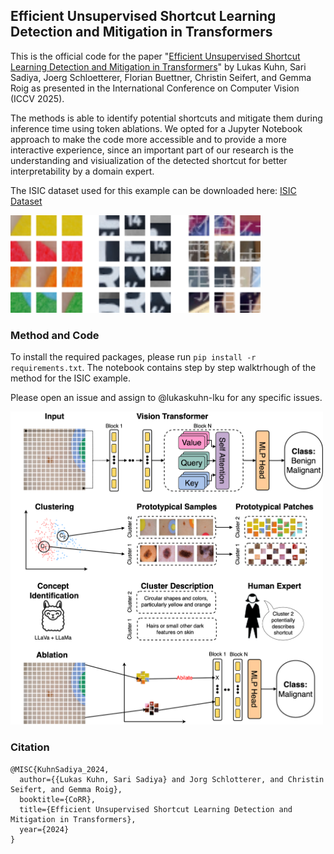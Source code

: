 ## Efficient Unsupervised Shortcut Learning Detection and Mitigation in Transformers

This is the official code for the paper "[Efficient Unsupervised Shortcut Learning Detection and Mitigation in Transformers](https://arxiv.org/pdf/2501.00942)" by Lukas Kuhn, Sari Sadiya, Joerg Schloetterer, Florian Buettner, Christin Seifert, and Gemma Roig as presented in the International Conference on Computer Vision (ICCV 2025).

The methods is able to identify potential shortcuts and mitigate them during inference time using token ablations. We opted for a Jupyter Notebook approach to make the code more accessible and to provide a more interactive experience, since an important part of our research is the understanding and visiualization of the detected shortcut for better interpretability by a domain expert.

The ISIC dataset used for this example can be downloaded here: [ISIC Dataset](https://challenge.isic-archive.com/data/)

<img src="./docs/protoPatches.png" width="400"/>

### Method and Code

To install the required packages, please run `pip install -r requirements.txt`. The notebook contains step by step walktrhough of the method for the ISIC example.

Please open an issue and assign to @lukaskuhn-lku for any specific issues.

<img src="./docs/method.png" width="500"/>

### Citation

```
@MISC{KuhnSadiya_2024,
  author={{Lukas Kuhn, Sari Sadiya} and Jorg Schlotterer, and Christin Seifert, and Gemma Roig},
  booktitle={CoRR}, 
  title={Efficient Unsupervised Shortcut Learning Detection and Mitigation in Transformers}, 
  year={2024}
}
```

